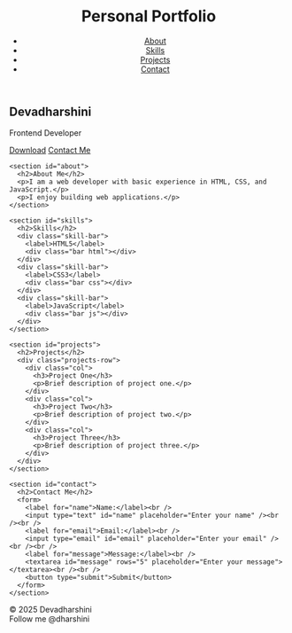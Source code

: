 <!DOCTYPE html>
<html lang="en">
<head>
  <meta charset="UTF-8" />
  <title>Gunasri's Portfolio</title>
  <link rel="stylesheet" href="style.css" />
</head>
<body>

  <header>
    <h1>Personal Portfolio</h1>
    <nav>
      <ul>
        <li><a href="#about">About</a></li>
        <li><a href="#skills">Skills</a></li>
        <li><a href="#projects">Projects</a></li>
        <li><a href="#contact">Contact</a></li>
      </ul>
    </nav>
  </header>

  <main>
    <section class="intro-section">
      <h2>Devadharshini</h2>
      <p>Frontend Developer</p>
      <div class="button-group">
        <a href="#" class="btn">Download</a>
        <a href="#contact" class="btn">Contact Me</a>
      </div>
    </section>

    <section id="about">
      <h2>About Me</h2>
      <p>I am a web developer with basic experience in HTML, CSS, and JavaScript.</p>
      <p>I enjoy building web applications.</p>
    </section>

    <section id="skills">
      <h2>Skills</h2>
      <div class="skill-bar">
        <label>HTML5</label>
        <div class="bar html"></div>
      </div>
      <div class="skill-bar">
        <label>CSS3</label>
        <div class="bar css"></div>
      </div>
      <div class="skill-bar">
        <label>JavaScript</label>
        <div class="bar js"></div>
      </div>
    </section>

    <section id="projects">
      <h2>Projects</h2>
      <div class="projects-row">
        <div class="col">
          <h3>Project One</h3>
          <p>Brief description of project one.</p>
        </div>
        <div class="col">
          <h3>Project Two</h3>
          <p>Brief description of project two.</p>
        </div>
        <div class="col">
          <h3>Project Three</h3>
          <p>Brief description of project three.</p>
        </div>
      </div>
    </section>

    <section id="contact">
      <h2>Contact Me</h2>
      <form>
        <label for="name">Name:</label><br />
        <input type="text" id="name" placeholder="Enter your name" /><br /><br />
        <label for="email">Email:</label><br />
        <input type="email" id="email" placeholder="Enter your email" /><br /><br />
        <label for="message">Message:</label><br />
        <textarea id="message" rows="5" placeholder="Enter your message"></textarea><br /><br />
        <button type="submit">Submit</button>
      </form>
    </section>
  </main>

  <footer>
    <div class="footer-col">© 2025 Devadharshini</div>
    <div class="footer-col">Follow me @dharshini</div>
  </footer>

</body>
</html>
